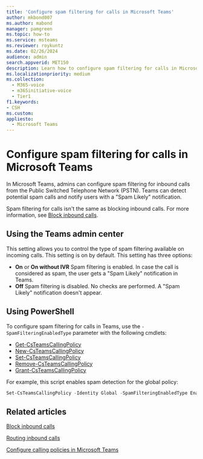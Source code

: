 ```yaml
---
title: 'Configure spam filtering for calls in Microsoft Teams'
author: mkbond007
ms.author: mabond
manager: pamgreen
ms.topic: how-to
ms.service: msteams
ms.reviewer: roykuntz
ms.date: 02/26/2024
audience: admin
search.appverid: MET150
description: Learn how to configure spam filtering for calls in Microsoft Teams.
ms.localizationpriority: medium
ms.collection: 
  - M365-voice
  - m365initiative-voice
  - Tier1
f1.keywords:
- CSH
ms.custom: 
appliesto: 
  - Microsoft Teams
---
```


# Configure spam filtering for calls in Microsoft Teams

In Microsoft Teams, admins can configure spam filtering for inbound calls from the Public Switched Telephone Network (PSTN). Teams can detect potential spam calls and notify users with a "Spam Likely" notification.

Spam filtering for calls isn't the same as blocking inbound calls. For more information, see [Block inbound calls](block-inbound-calls.md).

## Using the Teams admin center

This setting allows you to control the type of spam filtering available on incoming calls. This setting is on by default. This setting has three options:

- **On** or **On without IVR** Spam filtering is enabled. In case the call is considered as spam, the user gets a "Spam Likely" notification in Teams.
- **Off** Spam filtering is disabled. No checks are performed. A "Spam Likely" notification doesn't appear.

## Using PowerShell

To configure spam filtering for calls in Teams, use the `-SpamFilteringEnabledType` parameter with the following cmdlets:

- [Get-CsTeamsCallingPolicy](/powershell/module/teams/get-csteamscallingpolicy)
- [New-CsTeamsCallingPolicy](/powershell/module/teams/new-csteamscallingpolicy)
- [Set-CsTeamsCallingPolicy](/powershell/module/teams/set-csteamscallingpolicy)
- [Remove-CsTeamsCallingPolicy](/powershell/module/teams/remove-csteamscallingpolicy)
- [Grant-CsTeamsCallingPolicy](/powershell/module/teams/grant-csteamscallingpolicy)

For example, this script enables spam detection for the global policy:

```powershell
Set-CsTeamsCallingPolicy -Identity Global -SpamFilteringEnabledType Enabled
```

## Related articles

[Block inbound calls](block-inbound-calls.md)

[Routing inbound calls](inbound-call-routing.md)

[Configure calling policies in Microsoft Teams](teams-calling-policy.md)
